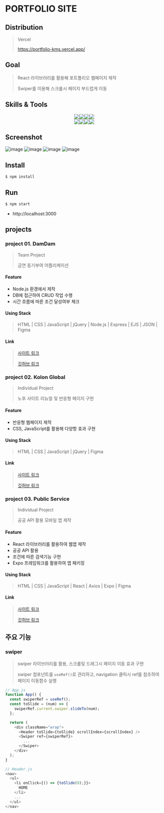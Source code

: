 # PORTFOLIO SITE

## Distribution
> Vercel
>
> https://portfolio-kms.vercel.app/

## Goal
> React 라이브러리를 활용해 포트폴리오 웹페이지 제작
>
> Swiper를 이용해 스크롤시 페이지 부드럽게 이동

## Skills & Tools
<p align='center'><img src="https://img.shields.io/badge/html5-E34F26?style=for-the-badge&logo=html5&logoColor=white"><img src="https://img.shields.io/badge/css-1572B6?style=for-the-badge&logo=css3&logoColor=white"><img src="https://img.shields.io/badge/javascript-F7DF1E?style=for-the-badge&logo=javascript&logoColor=black"><img src="https://img.shields.io/badge/react-61DAFB?style=for-the-badge&logo=react&logoColor=black"> <br> <img src="https://img.shields.io/badge/Figma-F24E1E?style=for-the-badge&logo=Figma&logoColor=white"><img src="https://img.shields.io/badge/github-181717?style=for-the-badge&logo=github&logoColor=white"><img src="https://img.shields.io/badge/git-F05032?style=for-the-badge&logo=git&logoColor=white"><img src="https://img.shields.io/badge/vercel-000000?style=for-the-badge&logo=vercel&logoColor=white"></p>

## Screenshot
![image](https://user-images.githubusercontent.com/112890661/220833834-6aad2aa6-8a0c-4fd5-8178-f91a35b1c0d3.png)
![image](https://user-images.githubusercontent.com/112890661/220833892-c7562c6c-1e41-4514-9acd-10a00cc20589.png)
![image](https://user-images.githubusercontent.com/112890661/220833938-74aa8971-875c-4127-8846-444984fef002.png)
![image](https://user-images.githubusercontent.com/112890661/220833965-403c6b9e-2798-45be-ac6b-6004929cb387.png)



## Install
  ```cmd
  $ npm install
  ```

## Run
  ```cmd
  $ npm start
  ```
- http://localhost:3000

## projects

### project 01. DamDam
> Team Project
> 
> 금연 동기부여 어플리케이션

#### Feature
- Node.js 환경에서 제작
- DB에 접근하여 CRUD 작업 수행
- 시간 흐름에 따른 조건 달성여부 체크

#### Using Stack
> HTML | CSS | JavaScript | jQuery | Node.js | Express | EJS | JSON | Figma

#### Link
> [사이트 링크](https://port-0-damdam3-fyyf25lbohiha7.gksl2.cloudtype.app/)
>
> [깃허브 링크](https://github.com/chunjaeilu/damdam3.git)

### project 02. Kolon Global
> Individual Project
>
> 노후 사이트 리뉴얼 및 반응형 페이지 구현

#### Feature
- 반응형 웹페이지 제작
- CSS, JavaScript를 활용해 다양항 효과 구현

#### Using Stack
> HTML | CSS | JavaScript | jQuery | Figma

#### Link
> [사이트 링크](https://chunjaeilu.github.io/kolon_global/)
>
> [깃허브 링크](https://github.com/chunjaeilu/kolon_global.git)

### project 03. Public Service
> Individual Project
>
> 공공 API 활용 모바일 앱 제작

#### Feature
- React 라이브러리를 활용하여 웹앱 제작
- 공공 API 활용
- 조건에 따른 검색기능 구현
- Expo 프레임워크를 활용하여 앱 패키징

#### Using Stack
> HTML | CSS | JavaScript | React | Axios | Expo | Figma

#### Link
> [사이트 링크](https://web-my-public-service-cf24lcehrrvk.gksl2.cloudtype.app/)
>
> [깃허브 링크](https://github.com/chunjaeilu/My_Public_Service.git)

## 주요 기능

### swiper
> swiper 라이브러리를 활용, 스크롤및 드래그시 페이지 이동 효과 구현
>
> swiper 컴포넌트를 `useRef()`로 관리하고, navigation 클릭시 ref를 참조하여 페이지 이동함수 실행

  ```javascript
  // App.js
  function App() {
    const swiperRef = useRef();
    const toSlide = (num) => {
      swiperRef.current.swiper.slideTo(num);
    };

    return (
      <div className="wrap">
        <Header toSlide={toSlide} scrollIndex={scrollIndex} />
        <Swiper ref={swiperRef}>
          ...
        </Swiper>
      </div>
    );
  }
  ```
  ```javascript
  // Header.js
  <nav>
    <ul>
      <li onClick={() => {toSlide(0);}}>
        HOME
      </li>
      ...
    </ul>
  </nav>
  ```
